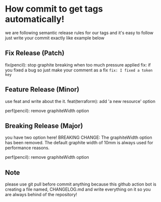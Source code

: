 # How commit to get tags automatically!

we are following semantic release rules for our tags and it's easy to follow just write your commit exactly like example below

## Fix Release (Patch)

fix(pencil): stop graphite breaking when too much pressure applied
fix: if you fixed a bug so just make your comment as a fix `fix: I fixed a token key`

## Feature Release (Minor)

use feat and write about the it.
feat(terraform): add 'a new resource' option

perf(pencil): remove graphiteWidth option

## Breaking Release (Major)
you have two option here!
BREAKING CHANGE: The graphiteWidth option has been removed.
The default graphite width of 10mm is always used for performance reasons.

perf(pencil): remove graphiteWidth option



## Note
please use git pull before commit anything because this github action bot is creating a file named, CHANGELOG.md and write everything on it so you are always behind of the repository! 